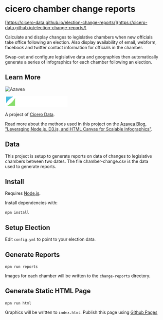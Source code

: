 # cicero chamber change reports

[https://cicero-data.github.io/election-change-reports/](https://cicero-data.github.io/election-change-reports/)

Calculate and display changes to legislative chambers when new officials take office following an election. Also display availability of email, webform, facebook and twitter contact information for officials in the chamber.

Swap-out and configure legislative data and geographies then automatically generate a series of infographics for each chamber following an election.

## Learn More

![Azavea](https://www.azavea.com/wp-content/uploads/2016/06/azavea-logo-2x.png)

![Cicero](images/cicero_light_sm.png)

A project of [Cicero Data](https://www.cicerodata.com/).

Read more about the methods used in this project on the [Azavea Blog, "Leveraging Node.js, D3.js, and HTML Canvas for Scalable Infographics"](https://www.azavea.com/blog/2017/07/20/node-js-d3-canvas-scalable-graphics/).


## Data

This project is setup to generate reports on data of changes to legislative chambers between two dates. The file chamber-change.csv is the data used to generate reports.


## Install

Requires [Node.js](https://nodejs.org/).

Install dependencies with:

`npm install`


## Setup Election

Edit `config.yml` to point to your election data.


## Generate Reports

`npm run reports`

Images for each chamber will be written to the `change-reports` directory.

## Generate Static HTML Page

`npm run html`

Graphics will be written to `index.html`. Publish this page using [Github Pages](https://pages.github.com/)
